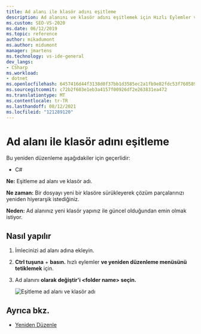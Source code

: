 ```yaml
---
title: Ad alanı ile klasör adını eşitleme
description: Ad alanını ve klasör adını eşitlemek için Hızlı Eylemler ve Yeniden Düzenleme menüsünü kullanmayı öğrenin.
ms.custom: SEO-VS-2020
ms.date: 06/12/2019
ms.topic: reference
author: mikadumont
ms.author: midumont
manager: jmartens
ms.technology: vs-ide-general
dev_langs:
- CSharp
ms.workload:
- dotnet
ms.openlocfilehash: 6457416d44f3138d0f37bb1d3585ec2a1fb9e82fdc53f7605895816eb4743025
ms.sourcegitcommit: c72b2f603e1eb3a4157f00926df2e263831ea472
ms.translationtype: MT
ms.contentlocale: tr-TR
ms.lasthandoff: 08/12/2021
ms.locfileid: "121289120"
---
```

# <a name="sync-namespace-and-folder-name"></a>Ad alanı ile klasör adını eşitleme

Bu yeniden düzenleme aşağıdakiler için geçerlidir:

- C#

**Ne:** Eşitleme ad alanı ve klasör adı.

**Ne zaman:** Bir dosyayı yeni bir klasöre sürükleyerek çözüm parçalarınızı yeniden hiyerarşik istediğiniz. 

**Neden:** Ad alanınız yeni klasör yapınız ile güncel olduğundan emin olmak istiyor.

## <a name="how-to"></a>Nasıl yapılır

1. İmlecinizi ad alanı adına ekleyin.
2. **Ctrl tuşuna** + **basın.** hızlı eylemler **ve yeniden düzenleme menüsünü tetiklemek** için.
3. Ad alanını **olarak değiştir'i \<folder name> seçin.**

   ![Eşitleme ad alanı ve klasör adı](media/sync-namespace-and-folder-name.png)

## <a name="see-also"></a>Ayrıca bkz.

- [Yeniden Düzenle](../refactoring-in-visual-studio.md)
